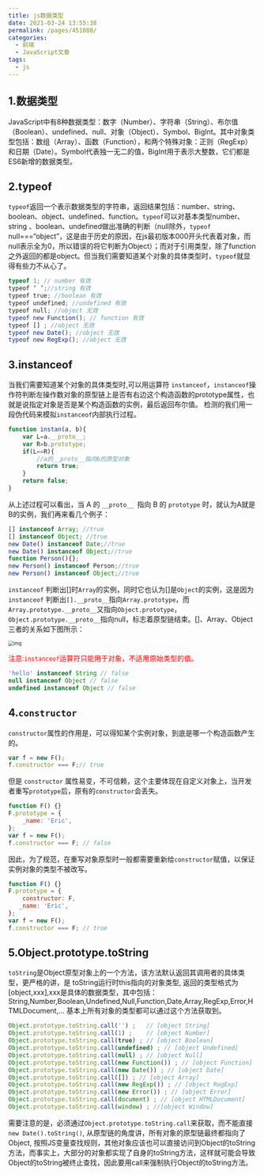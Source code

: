 ```yaml
---
title: js数据类型
date: 2021-03-24 13:55:38
permalink: /pages/451088/
categories:
  - 前端
  - JavaScript文章
tags:
  - js
---
```


## 1.数据类型

JavaScript中有8种数据类型：数字（Number）、字符串（String）、布尔值（Boolean）、undefined、null、对象（Object）、Symbol、BigInt。其中对象类型包括：数组（Array）、函数（Function），和两个特殊对象：正则（RegExp）和日期（Date）。Symbol代表独一无二的值，BigInt用于表示大整数，它们都是ES6新增的数据类型。

## 2.typeof

`typeof`返回一个表示数据类型的字符串，返回结果包括：number、string、boolean、object、undefined、function。`typeof`可以对基本类型number、string 、boolean、undefined做出准确的判断（null除外，`typeof` null===“object”，这是由于历史的原因，在js最初版本000开头代表着对象，而null表示全为0，所以错误的将它判断为Object）；而对于引用类型，除了function之外返回的都是object。但当我们需要知道某个对象的具体类型时，`typeof`就显得有些力不从心了。

```js
typeof 1; // number 有效
typeof ‘ ’;//string 有效
typeof true; //boolean 有效
typeof undefined; //undefined 有效
typeof null; //object 无效
typeof new Function(); // function 有效
typeof [] ; //object 无效
typeof new Date(); //object 无效
typeof new RegExp(); //object 无效

```

## 3.instanceof

当我们需要知道某个对象的具体类型时,可以用运算符 `instanceof`，`instanceof`操作符判断左操作数对象的原型链上是否有右边这个构造函数的prototype属性，也就是说指定对象是否是某个构造函数的实例，最后返回布尔值。 检测的我们用一段伪代码来模拟`instanceof`内部执行过程。

```js
function instan(a, b){
    var L=a.__proto__;
    var R=b.prototype;
    if(L==R){
        //a的__proto__指向b的原型对象
        return true;
    }
    return false;
}
```

从上述过程可以看出，当 A 的 `__proto__ `指向 B 的 `prototype` 时，就认为A就是B的实例，我们再来看几个例子：

```js
[] instanceof Array; //true
[] instanceof Object; //true
new Date() instanceof Date;//true
new Date() instanceof Object;//true
function Person(){};
new Person() instanceof Person;//true
new Person() instanceof Object;//true
```

`instanceof` 判断出[]时`Array`的实例，同时它也认为[]是`Object`的实例，这是因为`instanceof` 判断出`[].__proto__`指向`Array.prototype`，而`Array.prototype.__proto__`又指向`Object.prototype`，`Object.prototype.__proto__`指向null，标志着原型链结束。[]、Array、Object三者的关系如下图所示：

<img src="https://user-gold-cdn.xitu.io/2018/6/21/16420325d0aa6879?imageView2/0/w/1280/h/960/format/webp/ignore-error/1" alt="img" style="zoom:67%;" />

<font color=#FF0000>注意:`instanceof`运算符只能用于对象，不适用原始类型的值。</font>

```js
'hello' instanceof String // false
null instanceof Object // false
undefined instanceof Object // false
```

## 4.`constructor`

`constructor`属性的作用是，可以得知某个实例对象，到底是哪一个构造函数产生的。

```js
var f = new F();
f.constructor === F;// true
```

但是 `constructor` 属性易变，不可信赖，这个主要体现在自定义对象上，当开发者重写`prototype`后，原有的`constructor`会丢失。

```js
function F() {}
F.prototype = {
	_name: 'Eric',
};
var f = new F();
f.constructor === F; // false
```

因此，为了规范，在重写对象原型时一般都需要重新给`constructor`赋值，以保证实例对象的类型不被改写。

```js
function F() {}
F.prototype = {
    constructor: F, 
   _name: 'Eric',
};
var f = new F();
f.constructor === F; // true 
```

## 5.Object.prototype.toString

`toString`是Object原型对象上的一个方法，该方法默认返回其调用者的具体类型，更严格的讲，是 toString运行时this指向的对象类型, 返回的类型格式为[object,xxx],xxx是具体的数据类型，其中包括：String,Number,Boolean,Undefined,Null,Function,Date,Array,RegExp,Error,HTMLDocument,... 基本上所有对象的类型都可以通过这个方法获取到。

```js
Object.prototype.toString.call('') ;   // [object String]
Object.prototype.toString.call(1) ;    // [object Number]
Object.prototype.toString.call(true) ; // [object Boolean]
Object.prototype.toString.call(undefined) ; // [object Undefined]
Object.prototype.toString.call(null) ; // [object Null]
Object.prototype.toString.call(new Function()) ; // [object Function]
Object.prototype.toString.call(new Date()) ; // [object Date]
Object.prototype.toString.call([]) ; // [object Array]
Object.prototype.toString.call(new RegExp()) ; // [object RegExp]
Object.prototype.toString.call(new Error()) ; // [object Error]
Object.prototype.toString.call(document) ; // [object HTMLDocument]
Object.prototype.toString.call(window) ; //[object Window]
```

需要注意的是，必须通过`Object.prototype.toString.call`来获取，而不能直接` new Date().toString()`, 从原型链的角度讲，所有对象的原型链最终都指向了Object, 按照JS变量查找规则，其他对象应该也可以直接访问到Object的toString方法，而事实上，大部分的对象都实现了自身的toString方法，这样就可能会导致Object的toString被终止查找，因此要用call来强制执行Object的toString方法。